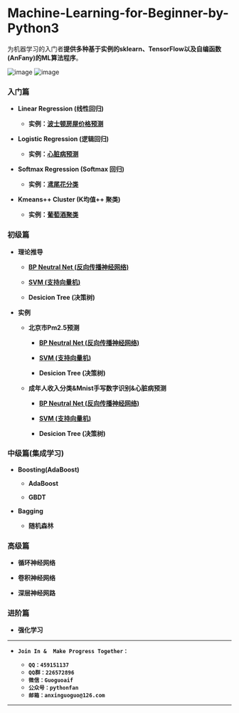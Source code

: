 # Machine-Learning-for-Beginner-by-Python3

为机器学习的入门者**提供多种基于实例的sklearn、TensorFlow以及自编函数(AnFany)的ML算法程序**。

![image](https://img.shields.io/badge/Language-Python3-red.svg)	![image](https://img.shields.io/badge/license-MIT-000000.svg)



### 入门篇

* **Linear Regression (线性回归)**  

    + **实例：[波士顿房屋价格预测](https://github.com/Anfany/Machine-Learning-for-Beginner-by-Python3/tree/master/Linear%20Regression)**

* **Logistic Regression (逻辑回归)**  

    + **实例：[心脏病预测](https://github.com/Anfany/Machine-Learning-for-Beginner-by-Python3/tree/master/Logistic%20Regression)**

* **Softmax Regression (Softmax 回归)**  

    + **实例：[鸢尾花分类](https://github.com/Anfany/Machine-Learning-for-Beginner-by-Python3/tree/master/Softmax%20Regression)**

* **Kmeans++ Cluster (K均值++ 聚类)**

     + **实例：[葡萄酒聚类](https://github.com/Anfany/Machine-Learning-for-Beginner-by-Python3/tree/master/Kmeans%20Cluster)**


### 初级篇 

* **理论推导**

     + **[BP Neutral Net (反向传播神经网络)](https://github.com/Anfany/Machine-Learning-for-Beginner-by-Python3/blob/master/BPNN/readme.md)**
        
     + **[SVM (支持向量机)](https://github.com/Anfany/Machine-Learning-for-Beginner-by-Python3/tree/master/SVM)**
        
     + **Desicion Tree (决策树)**
     
 
*  **实例**

    + **北京市Pm2.5预测**
    
        + **[BP Neutral Net (反向传播神经网络)](https://github.com/Anfany/Machine-Learning-for-Beginner-by-Python3/tree/master/BPNN/BPNN_Regression)**
        
        + **[SVM (支持向量机)](https://github.com/Anfany/Machine-Learning-for-Beginner-by-Python3/tree/master/SVM/SVM_Regression)**
        
        + **Desicion Tree (决策树)**
               
   + **成年人收入分类&Mnist手写数字识别&心脏病预测**
    
        + **[BP Neutral Net (反向传播神经网络)](https://github.com/Anfany/Machine-Learning-for-Beginner-by-Python3/tree/master/BPNN/BPNN_Classify)**
        
        + **[SVM (支持向量机)](https://github.com/Anfany/Machine-Learning-for-Beginner-by-Python3/blob/master/SVM/SVM_Classify/readme.md)**        
        
        + **Desicion Tree (决策树)**
 


### 中级篇(集成学习)


* **Boosting(AdaBoost)**  
   
     + **AdaBoost**
   
     + **GBDT**
     
* **Bagging**  

     + **随机森林**

   


### 高级篇

* **循环神经网络**

* **卷积神经网络**

* **深层神经网路**


### 进阶篇

* **强化学习**


------------

* **```Join In &  Make Progress Together：```**

    + **```QQ：459151137```**
    + **```QQ群：226572896```**
    + **```微信：Guoguoaif```**
    + **```公众号：pythonfan```**
    + **```邮箱：anxinguoguo@126.com```**
    
    
---------------------
    





